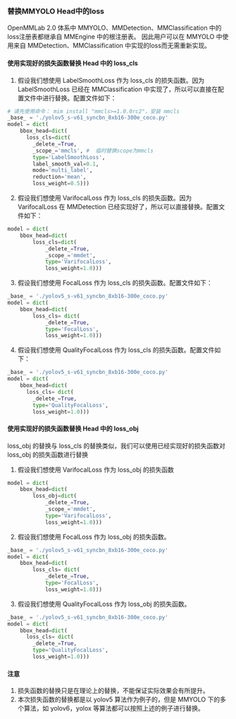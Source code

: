 ### 替换MMYOLO Head中的loss

OpenMMLab 2.0 体系中 MMYOLO、MMDetection、MMClassification 中的loss注册表都继承自 MMEngine 中的根注册表。 因此用户可以在 MMYOLO 中使用来自 MMDetection、MMClassification 中实现的loss而无需重新实现。

#### 使用实现好的损失函数替换 Head 中的 loss_cls

1. 假设我们想使用 LabelSmoothLoss 作为 loss_cls 的损失函数。因为 LabelSmoothLoss 已经在 MMClassification 中实现了，所以可以直接在配置文件中进行替换。配置文件如下：

```python
# 请先使用命令： mim install "mmcls>=1.0.0rc2"，安装 mmcls
_base_ = './yolov5_s-v61_syncbn_8xb16-300e_coco.py'
model = dict(
    bbox_head=dict(
      loss_cls=dict(
        _delete_=True,
        _scope_='mmcls', #  临时替换scope为mmcls
        type='LabelSmoothLoss',
        label_smooth_val=0.1,
        mode='multi_label',
        reduction='mean',
        loss_weight=0.5)))
```

2. 假设我们想使用 VarifocalLoss 作为 loss_cls 的损失函数。因为 VarifocalLoss 在 MMDetection 已经实现好了，所以可以直接替换。配置文件如下：

```python
model = dict(
    bbox_head=dict(
        loss_cls=dict(
            _delete_=True,
            _scope_='mmdet',
            type='VarifocalLoss',
            loss_weight=1.0)))
```

3. 假设我们想使用 FocalLoss 作为 loss_cls 的损失函数。配置文件如下：

```python
_base_ = './yolov5_s-v61_syncbn_8xb16-300e_coco.py'
model = dict(
    bbox_head=dict(
        loss_cls= dict(
            _delete_=True,
            type='FocalLoss',
            loss_weight=1.0)))
```

4. 假设我们想使用 QualityFocalLoss 作为 loss_cls 的损失函数。配置文件如下：

```python
_base_ = './yolov5_s-v61_syncbn_8xb16-300e_coco.py'
model = dict(
    bbox_head=dict(
      loss_cls= dict(
        _delete_=True,
        type='QualityFocalLoss',
        loss_weight=1.0)))
```

#### 使用实现好的损失函数替换 Head 中的 loss_obj

loss_obj 的替换与 loss_cls 的替换类似，我们可以使用已经实现好的损失函数对 loss_obj 的损失函数进行替换

1. 假设我们想使用 VarifocalLoss 作为 loss_obj 的损失函数

```python
model = dict(
    bbox_head=dict(
        loss_obj=dict(
            _delete_=True,
            _scope_='mmdet',
            type='VarifocalLoss',
            loss_weight=1.0)))
```

2. 假设我们想使用 FocalLoss 作为 loss_obj 的损失函数。

```python
_base_ = './yolov5_s-v61_syncbn_8xb16-300e_coco.py'
model = dict(
    bbox_head=dict(
        loss_cls= dict(
            _delete_=True,
            type='FocalLoss',
            loss_weight=1.0)))
```

3. 假设我们想使用 QualityFocalLoss 作为 loss_obj 的损失函数。

```python
_base_ = './yolov5_s-v61_syncbn_8xb16-300e_coco.py'
model = dict(
    bbox_head=dict(
      loss_cls= dict(
        _delete_=True,
        type='QualityFocalLoss',
        loss_weight=1.0)))
```

#### 注意

1. 损失函数的替换只是在理论上的替换，不能保证实际效果会有所提升。
2. 本次损失函数的替换都是以 yolov5 算法作为例子的，但是 MMYOLO 下的多个算法，如 yolov6，yolox 等算法都可以按照上述的例子进行替换。
